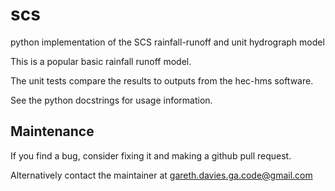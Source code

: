 scs
===

python implementation of the SCS rainfall-runoff and unit hydrograph model

This is a popular basic rainfall runoff model. 

The unit tests compare the results to outputs from the hec-hms software.

See the python docstrings for usage information.

Maintenance
------------

If you find a bug, consider fixing it and making a github pull request. 

Alternatively contact the maintainer at gareth.davies.ga.code@gmail.com
